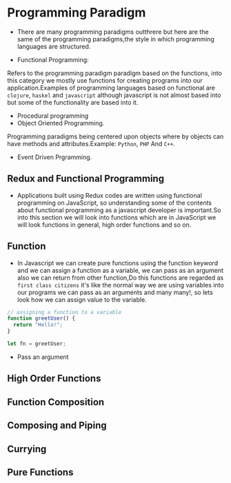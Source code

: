 # Programming Paradigm

- There are many programming paradigms outthrere but here are the same of the programming paradigms,the style in which programming languages are structured.

- Functional Programming:

Refers to the programming paradigm paradigm based on the functions, into this category we mostly use functions for creating programs into our application.Examples of programming languages based on functional are `clojure`, `haskel` and `javascript` although javascript is not almost based into but some of the functionality are based into it.

- Procedural programming
- Object Oriented Programming.

Programming paradigms being centered upon objects where by objects can have methods and attributes.Example: `Python`, `PHP` And `C++`.

- Event Driven Prgramming.

## Redux and Functional Programming

- Applications built using Redux codes are written using functional programming on JavaScript, so understanding some of the contents about functional programming as a javascript developer is important.So into this section we will look into functions which are in JavaScript we will look functions in general, high order functions and so on.

## Function

- In Javascript we can create pure functions using the function keyword and we can assign a function as a variable, we can pass as an argument also we can return from other function,Do this functions are regarded as `first class citizens` it's like the normal way we are using variables into our programs we can pass as an arguments and many many!, so lets look how we can assign value to the variable.

```js
// assigning a function to a variable
function greetUser() {
  return "Hello!";
}

let fn = greetUser;
```

- Pass an argument

## High Order Functions

## Function Composition

## Composing and Piping

## Currying

## Pure Functions

## 